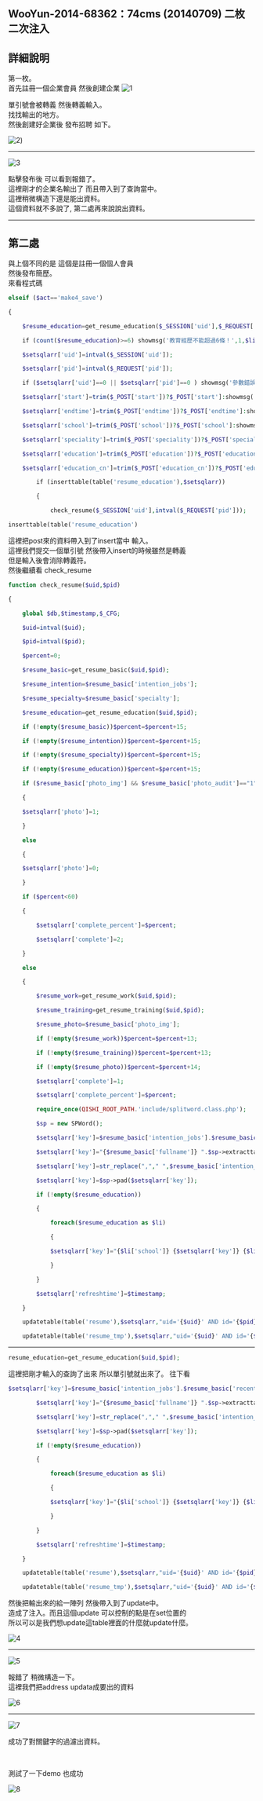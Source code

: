 ## WooYun-2014-68362：74cms (20140709) 二枚二次注入

## **詳細說明**

第一枚。
<br />
首先註冊一個企業會員 然後創建企業
![1](https://raw.githubusercontent.com/dyeat/PDF/master/%E8%AB%96PHP%E5%B8%B8%E8%A6%8B%E7%9A%84%E6%BC%8F%E6%B4%9E/images/3/3.32/3.32-1.jpg)

單引號會被轉義 然後轉義輸入。
<br />
找找輸出的地方。
<br />
然後創建好企業後 發布招聘 如下。

![2](https://raw.githubusercontent.com/dyeat/PDF/master/%E8%AB%96PHP%E5%B8%B8%E8%A6%8B%E7%9A%84%E6%BC%8F%E6%B4%9E/images/3/3.32/3.32-2.jpg))

---

![3](https://raw.githubusercontent.com/dyeat/PDF/master/%E8%AB%96PHP%E5%B8%B8%E8%A6%8B%E7%9A%84%E6%BC%8F%E6%B4%9E/images/3/3.32/3.32-3.jpg)


點擊發布後 可以看到報錯了。
<br />
這裡剛才的企業名輸出了 而且帶入到了查詢當中。
<br />
這裡稍微構造下還是能出資料。
<br />
這個資料就不多說了, 第二處再來說說出資料。


---
## **第二處**

與上個不同的是 這個是註冊一個個人會員
<br />
然後發布簡歷。
<br />
來看程式碼

```php
elseif ($act=='make4_save')

{

    $resume_education=get_resume_education($_SESSION['uid'],$_REQUEST['pid']);

    if (count($resume_education)>=6) showmsg('教育經歷不能超過6條！',1,$link);

    $setsqlarr['uid']=intval($_SESSION['uid']);

    $setsqlarr['pid']=intval($_REQUEST['pid']);

    if ($setsqlarr['uid']==0 || $setsqlarr['pid']==0 ) showmsg('參數錯誤！',1);

    $setsqlarr['start']=trim($_POST['start'])?$_POST['start']:showmsg('請填寫開始時間！',1,$link);

    $setsqlarr['endtime']=trim($_POST['endtime'])?$_POST['endtime']:showmsg('請填寫結束時間！',1,$link);

    $setsqlarr['school']=trim($_POST['school'])?$_POST['school']:showmsg('請填寫學校名稱！',1,$link);

    $setsqlarr['speciality']=trim($_POST['speciality'])?$_POST['speciality']:showmsg('請填寫專業名稱！',1,$link);

    $setsqlarr['education']=trim($_POST['education'])?$_POST['education']:showmsg('請選擇獲得學歷！',1,$link);

    $setsqlarr['education_cn']=trim($_POST['education_cn'])?$_POST['education_cn']:showmsg('請選擇獲得學歷！',1,$link);

        if (inserttable(table('resume_education'),$setsqlarr))

        {

            check_resume($_SESSION['uid'],intval($_REQUEST['pid']));
```
```php
inserttable(table('resume_education')
```
這裡把post來的資料帶入到了insert當中 輸入。
<br />
這裡我們提交一個單引號 然後帶入insert的時候雖然是轉義
<br />
但是輸入後會消除轉義符。
<br />
然後繼續看 check_resume

```php
function check_resume($uid,$pid)

{

    global $db,$timestamp,$_CFG;

    $uid=intval($uid);

    $pid=intval($pid);

    $percent=0;

    $resume_basic=get_resume_basic($uid,$pid);

    $resume_intention=$resume_basic['intention_jobs'];

    $resume_specialty=$resume_basic['specialty'];

    $resume_education=get_resume_education($uid,$pid);

    if (!empty($resume_basic))$percent=$percent+15;

    if (!empty($resume_intention))$percent=$percent+15;

    if (!empty($resume_specialty))$percent=$percent+15;

    if (!empty($resume_education))$percent=$percent+15;

    if ($resume_basic['photo_img'] && $resume_basic['photo_audit']=="1"  && $resume_basic['photo_display']=="1")

    {

    $setsqlarr['photo']=1;

    }

    else

    {

    $setsqlarr['photo']=0;

    }

    if ($percent<60)

    {

        $setsqlarr['complete_percent']=$percent;

        $setsqlarr['complete']=2;

    }

    else

    {

        $resume_work=get_resume_work($uid,$pid);

        $resume_training=get_resume_training($uid,$pid);

        $resume_photo=$resume_basic['photo_img'];

        if (!empty($resume_work))$percent=$percent+13;

        if (!empty($resume_training))$percent=$percent+13;

        if (!empty($resume_photo))$percent=$percent+14;

        $setsqlarr['complete']=1;

        $setsqlarr['complete_percent']=$percent;

        require_once(QISHI_ROOT_PATH.'include/splitword.class.php');

        $sp = new SPWord();

        $setsqlarr['key']=$resume_basic['intention_jobs'].$resume_basic['recentjobs'].$resume_basic['specialty'];        

        $setsqlarr['key']="{$resume_basic['fullname']} ".$sp->extracttag($setsqlarr['key']);

        $setsqlarr['key']=str_replace(","," ",$resume_basic['intention_jobs'])." {$setsqlarr['key']} {$resume_basic['education_cn']}";

        $setsqlarr['key']=$sp->pad($setsqlarr['key']);    

        if (!empty($resume_education))

        {

            foreach($resume_education as $li)

            {

            $setsqlarr['key']="{$li['school']} {$setsqlarr['key']} {$li['speciality']}";

            }

        }

        $setsqlarr['refreshtime']=$timestamp;

    }

    updatetable(table('resume'),$setsqlarr,"uid='{$uid}' AND id='{$pid}'");

    updatetable(table('resume_tmp'),$setsqlarr,"uid='{$uid}' AND id='{$pid}'");
```
---

```php
resume_education=get_resume_education($uid,$pid);
```
這裡把剛才輸入的查詢了出來 所以單引號就出來了。 往下看


```php
$setsqlarr['key']=$resume_basic['intention_jobs'].$resume_basic['recentjobs'].$resume_basic['specialty'];        

        $setsqlarr['key']="{$resume_basic['fullname']} ".$sp->extracttag($setsqlarr['key']);

        $setsqlarr['key']=str_replace(","," ",$resume_basic['intention_jobs'])." {$setsqlarr['key']} {$resume_basic['education_cn']}";

        $setsqlarr['key']=$sp->pad($setsqlarr['key']);    

        if (!empty($resume_education))

        {

            foreach($resume_education as $li)

            {

            $setsqlarr['key']="{$li['school']} {$setsqlarr['key']} {$li['speciality']}";

            }

        }

        $setsqlarr['refreshtime']=$timestamp;

    }

    updatetable(table('resume'),$setsqlarr,"uid='{$uid}' AND id='{$pid}'");

    updatetable(table('resume_tmp'),$setsqlarr,"uid='{$uid}' AND id='{$pid}'");
```

然後把輸出來的給一陣列 然後帶入到了update中。
<br />
造成了注入。而且這個update 可以控制的點是在set位置的
<br />
所以可以是我們想update這table裡面的什麼就update什麼。

![4](https://raw.githubusercontent.com/dyeat/PDF/master/%E8%AB%96PHP%E5%B8%B8%E8%A6%8B%E7%9A%84%E6%BC%8F%E6%B4%9E/images/3/3.32/3.32-4.jpg)

---
![5](https://raw.githubusercontent.com/dyeat/PDF/master/%E8%AB%96PHP%E5%B8%B8%E8%A6%8B%E7%9A%84%E6%BC%8F%E6%B4%9E/images/3/3.32/3.32-5.jpg)

報錯了 稍微構造一下。
<br />
這裡我們把address updata成要出的資料

![6](https://raw.githubusercontent.com/dyeat/PDF/master/%E8%AB%96PHP%E5%B8%B8%E8%A6%8B%E7%9A%84%E6%BC%8F%E6%B4%9E/images/3/3.32/3.32-6.jpg)

---

![7](https://raw.githubusercontent.com/dyeat/PDF/master/%E8%AB%96PHP%E5%B8%B8%E8%A6%8B%E7%9A%84%E6%BC%8F%E6%B4%9E/images/3/3.32/3.32-7.jpg)


成功了對關鍵字的過濾出資料。

<br />

測試了一下demo 也成功


![8](https://raw.githubusercontent.com/dyeat/PDF/master/%E8%AB%96PHP%E5%B8%B8%E8%A6%8B%E7%9A%84%E6%BC%8F%E6%B4%9E/images/3/3.32/3.32-8.jpg)


